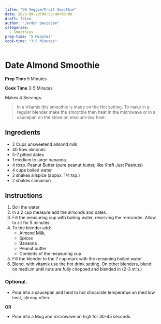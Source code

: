```yaml
---
title: "OG Veggie/Fruit Smoothie"
date: 2023-09-23T00:58:49+00:00
draft: false
author: "Jordon Davidson"
categories:
  - Smoothies
prep-time: "5 Minutes"
cook-time: "3-5 Minutes"
---
```


# Date Almond Smoothie

**Prep Time** 5 Minutes

**Cook Time** 3-5 Minutes

Makes 4 Servings.

> In a Vitamix this smoothie is made on the Hot setting. To make in a regular blender make the smoothie then heat in the microwave or in a saucepan on the stove on medium-low heat.

## Ingredients

- 2 Cups unsweetend almond milk
- 40 Raw almonds
- 5-7 pitted dates
- 1 medium to large bananna.
- 4 tbsp. Peanut Butter (pure peanut butter, like Kraft Just Peanuts)
- 4 cups boiled water
- 2 shakes allspice (appox. 1/4 tsp.)
- 2 shakes cinnamon

## Instructions

1. Boil the water
2. In a 2 cup measure add the almonds and dates.
3. Fill the measuring cup with boiling water, reserving the remainder. Allow to sit for 5 minutes.
4. To the blender add:
   - Almond Milk,
   - Spices
   - Bananna
   - Peanut butter
   - Contents of the measuring cup.
5. Fill the blender to the 7 cup mark with the remaining boiled water.
6. Blend. with vitamix use the hot drink setting. On other blenders, blend on medium until nuts are fully chopped and blended in (2-3 min.)

### Optional.

- Pour into a saucepan and heat to hot chocolate temperatue on med low heat, stirring often.

**OR**

- Pour into a Mug and microwave on high for 30-45 seconds.
